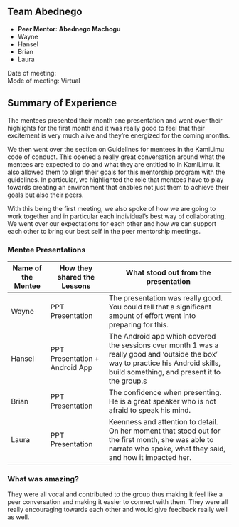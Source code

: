 ## Team Abednego
- **Peer Mentor: Abednego Machogu**  
- Wayne  
- Hansel  
- Brian
- Laura  

Date of meeting:   
Mode of meeting: Virtual  

## Summary of Experience

The mentees presented their month one presentation and went over their highlights for the first month and it was really good to feel that their excitement is very much alive and they’re energized for the coming months.

We then went over the section on Guidelines for mentees in the KamiLimu code of conduct. This opened a really great conversation around what the mentees are
expected to do and what they are entitled to in KamiLimu. It also allowed them to align their goals for this mentorship program with the guidelines. In particular, we highlighted
the role that mentees have to play towards creating an environment that enables not just them to achieve their goals but also their peers.

With this being the first meeting, we also spoke of how we are going to work together and in particular each individual’s best way of collaborating. We went over our
expectations for each other and how we can support each other to bring our best self in the peer mentorship meetings.

### Mentee Presentations

| Name of the Mentee| How they shared the Lessons|What stood out from the presentation|
| ----------- | ----------- |------|
| Wayne|PPT Presentation | The presentation was really good. You could tell that a significant amount of effort went into preparing for this. |
| Hansel   | PPT Presentation + Android App     |  The Android app which covered the sessions over month 1 was a really good and ‘outside the box’ way to practice his Android skills, build something, and present it to the group.s    |
|Brian |PPT Presentation|The confidence when presenting. He is a great speaker who is not afraid to speak his mind.|
|Laura | PPT Presentation | Keenness and attention to detail. On her moment that stood out for the first month, she was able to narrate who spoke, what they said, and how it impacted her.|

### What was amazing?

They were all vocal and contributed to the group thus making it feel like a peer conversation and making it easier to connect with them. They were all really encouraging
towards each other and would give feedback really well as well.